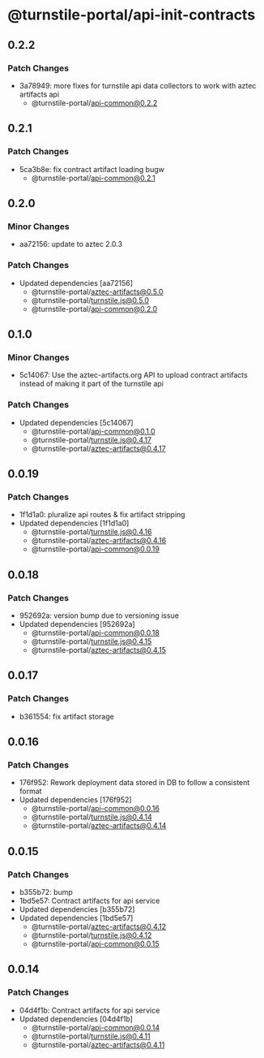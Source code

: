 # @turnstile-portal/api-init-contracts

## 0.2.2

### Patch Changes

- 3a78949: more fixes for turnstile api data collectors to work with aztec artifacts api
  - @turnstile-portal/api-common@0.2.2

## 0.2.1

### Patch Changes

- 5ca3b8e: fix contract artifact loading bugw
  - @turnstile-portal/api-common@0.2.1

## 0.2.0

### Minor Changes

- aa72156: update to aztec 2.0.3

### Patch Changes

- Updated dependencies [aa72156]
  - @turnstile-portal/aztec-artifacts@0.5.0
  - @turnstile-portal/turnstile.js@0.5.0
  - @turnstile-portal/api-common@0.2.0

## 0.1.0

### Minor Changes

- 5c14067: Use the aztec-artifacts.org API to upload contract artifacts instead of making it part of the turnstile api

### Patch Changes

- Updated dependencies [5c14067]
  - @turnstile-portal/api-common@0.1.0
  - @turnstile-portal/turnstile.js@0.4.17
  - @turnstile-portal/aztec-artifacts@0.4.17

## 0.0.19

### Patch Changes

- 1f1d1a0: pluralize api routes & fix artifact stripping
- Updated dependencies [1f1d1a0]
  - @turnstile-portal/turnstile.js@0.4.16
  - @turnstile-portal/aztec-artifacts@0.4.16
  - @turnstile-portal/api-common@0.0.19

## 0.0.18

### Patch Changes

- 952692a: version bump due to versioning issue
- Updated dependencies [952692a]
  - @turnstile-portal/api-common@0.0.18
  - @turnstile-portal/turnstile.js@0.4.15
  - @turnstile-portal/aztec-artifacts@0.4.15

## 0.0.17

### Patch Changes

- b361554: fix artifact storage

## 0.0.16

### Patch Changes

- 176f952: Rework deployment data stored in DB to follow a consistent format
- Updated dependencies [176f952]
  - @turnstile-portal/api-common@0.0.16
  - @turnstile-portal/turnstile.js@0.4.14
  - @turnstile-portal/aztec-artifacts@0.4.14

## 0.0.15

### Patch Changes

- b355b72: bump
- 1bd5e57: Contract artifacts for api service
- Updated dependencies [b355b72]
- Updated dependencies [1bd5e57]
  - @turnstile-portal/aztec-artifacts@0.4.12
  - @turnstile-portal/turnstile.js@0.4.12
  - @turnstile-portal/api-common@0.0.15

## 0.0.14

### Patch Changes

- 04d4f1b: Contract artifacts for api service
- Updated dependencies [04d4f1b]
  - @turnstile-portal/api-common@0.0.14
  - @turnstile-portal/turnstile.js@0.4.11
  - @turnstile-portal/aztec-artifacts@0.4.11
